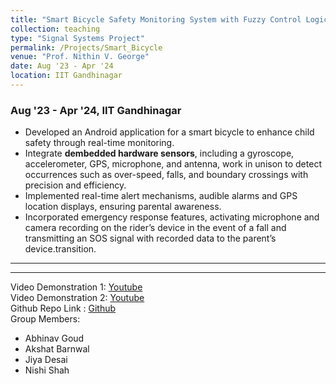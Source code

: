```yaml
---
title: "Smart Bicycle Safety Monitoring System with Fuzzy Control Logic"
collection: teaching
type: "Signal Systems Project"
permalink: /Projects/Smart_Bicycle
venue: "Prof. Nithin V. George"
date: Aug '23 - Apr '24 
location: IIT Gandhinagar
---
```



### Aug '23 - Apr '24, IIT Gandhinagar

* Developed an Android application for a smart bicycle to enhance child safety through real-time monitoring.
* Integrate **dembedded hardware sensors**, including a gyroscope, accelerometer, GPS, microphone, and antenna, work in unison to detect occurrences such as over-speed, falls, and boundary crossings with precision and efficiency.
* Implemented real-time alert mechanisms, audible alarms and GPS location displays, ensuring parental awareness.
* Incorporated emergency response features, activating microphone and camera recording on the rider’s device in the event of a fall and transmitting an SOS signal with recorded data to the parent’s device.transition.

<hr>
<hr>

Video Demonstration 1: [Youtube](https://www.youtube.com/watch?v=wltbPszcKK8) \
Video Demonstration 2: [Youtube](https://www.youtube.com/watch?v=qEZNYEAVPpE) \
Github Repo Link : [Github](https://github.com/aditya-me13/SSRP-CS-IITGN/tree/main) \
Group Members: 
- Abhinav Goud
- Akshat Barnwal
- Jiya Desai
- Nishi Shah

<!--Heading 1
======

Heading 2
======

Heading 3
======
-->
